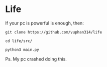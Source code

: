 # Life

If your pc is powerful is enough, then:
```
git clone https://github.com/vuphan314/life

cd life/src/

python3 main.py

```
Ps. My pc crashed doing this.
